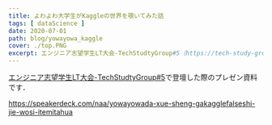 ```yaml
---
title: よわよわ大学生がKaggleの世界を覗いてみた話
tags: [ dataScience ]
date: 2020-07-01
path: blog/yowayowa_kaggle
cover: ./top.PNG
excerpt: エンジニア志望学生LT大会-TechStudtyGroup#5（https://tech-study-group.connpass.com/event/180535/）で登壇した際のプレゼン資料です．
---
```



[エンジニア志望学生LT大会-TechStudtyGroup#5](https://tech-study-group.connpass.com/event/180535/)で登壇した際のプレゼン資料です．


https://speakerdeck.com/naa/yowayowada-xue-sheng-gakagglefalseshi-jie-wosi-itemitahua
